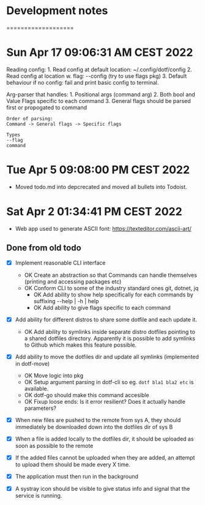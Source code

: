 # Development notes
===================

# Sun Apr 17 09:06:31 AM CEST 2022
Reading config:
	1. Read config at default location: ~/.config/dotf/config
	2. Read config at location w. flag: --config (try to use flags pkg)
	3. Default behaviour if no config: fail and print basic config to terminal.

Arg-parser that handles:
	1. Positional args (command arg)
	2. Both bool and Value Flags specific to each command
	3. General flags should be parsed first or propogated to command

	Order of parsing: 
	Command -> General flags -> Specific flags

	Types
	--flag
	command

# Tue Apr  5 09:08:00 PM CEST 2022
- Moved todo.md into depcrecated and moved all bullets into Todoist.

# Sat Apr  2 01:34:41 PM CEST 2022
- Web app used to generate ASCII font: https://texteditor.com/ascii-art/

## Done from old todo
- [x] Implement reasonable CLI interface
	- OK Create an abstraction so that Commands can handle themselves (printing and accessing packages etc)
	- OK Conform CLI to some of the industry standard ones git, dotnet, jq
		- OK Add ability to show help specifically for each commands by suffixing --help | -h | help
		- OK Add ability to give flags specific to each command

- [x] Add ability for different distros to share some dotfile and each update it.
	- OK Add ability to symlinks inside separate distro dotfiles pointing to
		  a shared dotfiles directory. Apparently it is possible to add symlinks to Github which makes this feature possible.
- [x] Add ability to move the dotfiles dir and update all symlinks (implemented in dotf-move)
	- OK Move logic into pkg
	- OK Setup argument parsing in dotf-cli so eg. `dotf bla1 bla2 etc` is available.
	- OK dotf-go should make this command accesible
	- OK Fixup loose ends: Is it error resilient? Does it actually handle parameters?

- [x] When new files are pushed to the remote from sys A, they should immediately be downloaded down into the dotfiles dir of sys B
- [x] When a file is added locally to the dotfiles dir, it should be uploaded as soon as possible to the remote
- [x] If the added files cannot be uploaded when they are added, an attempt to upload them should be made every X time.
- [x] The application must then run in the background
- [x] A systray icon should be visible to give status info and signal that the service is running.

